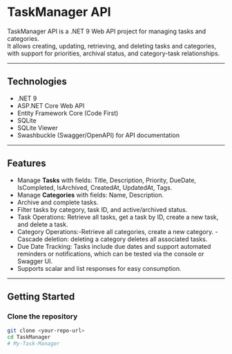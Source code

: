 # TaskManager API

TaskManager API is a .NET 9 Web API project for managing tasks and categories.  
It allows creating, updating, retrieving, and deleting tasks and categories, with support for priorities, archival status, and category-task relationships.

---


## Technologies

- .NET 9  
- ASP.NET Core Web API  
- Entity Framework Core (Code First)  
- SQLite 
- SQLite Viewer
- Swashbuckle (Swagger/OpenAPI) for API documentation  

---

## Features

- Manage **Tasks** with fields: Title, Description, Priority, DueDate, IsCompleted, IsArchived, CreatedAt, UpdatedAt, Tags.  
- Manage **Categories** with fields: Name, Description.  
- Archive and complete tasks.  
- Filter tasks by category, task ID, and active/archived status.
- Task Operations: Retrieve all tasks, get a task by ID, create a new task, and delete a task. 
- Category Operations:-Retrieve all categories, create a new category. 
                      - Cascade deletion: deleting a category deletes all associated tasks.  
- Due Date Tracking: Tasks include due dates and support automated reminders or notifications, which can be tested via the console or Swagger UI.
- Supports scalar and list responses for easy consumption.  

---

## Getting Started

### Clone the repository

```bash
git clone <your-repo-url>
cd TaskManager
# My-Task-Manager